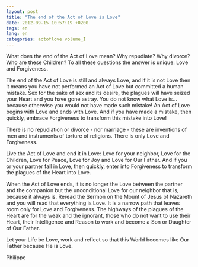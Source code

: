 ```yaml
---
layout: post
title: "The end of the Act of Love is Love"
date: 2012-09-15 10:57:19 +0200
tags: en
lang: en
categories: actoflove volume_I
---
```

What does the end of the Act of Love mean? Why repudiate? Why divorce? Who are these Children? To all these questions the answer is unique: Love and Forgiveness.

The end of the Act of Love is still and always Love, and if it is not Love then it means you have not performed an Act of Love but committed a human mistake. Sex for the sake of sex and its desire, the plagues will have seized your Heart and you have gone astray. You do not know what Love is... because otherwise you would not have made such mistake!
An Act of Love begins with Love and ends with Love. And if you have made a mistake, then quickly, embrace Forgiveness to transform this mistake into Love!

There is no repudiation or divorce - nor marriage - these are inventions of men and instruments of torture of religions. There is only Love and Forgiveness.

Live the Act of Love and end it in Love: Love for your neighbor, Love for the Children, Love for Peace, Love for Joy and Love for Our Father. And if you or your partner fail in Love, then quickly, enter into Forgiveness to transform the plagues of the Heart into Love.

When the Act of Love ends, it is no longer the Love between the partner and the companion but the unconditional Love for our neighbor that is, because it always is. Reread the Sermon on the Mount of Jesus of Nazareth and you will read that everything is Love. It is a narrow path that leaves room only for Love and Forgiveness. The highways of the plagues of the Heart are for the weak and the ignorant, those who do not want to use their Heart, their Intelligence and Reason to work and become a Son or Daughter of Our Father.

Let your Life be Love, work and reflect so that this World becomes like Our Father because He is Love.

Philippe

<!-- 
This work is licensed under the terms of the Creative Commons Attribution-NonCommercial 4.0 International License.
-->